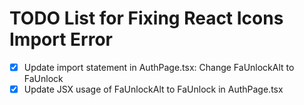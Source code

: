 # TODO List for Fixing React Icons Import Error

- [x] Update import statement in AuthPage.tsx: Change FaUnlockAlt to FaUnlock
- [x] Update JSX usage of FaUnlockAlt to FaUnlock in AuthPage.tsx

